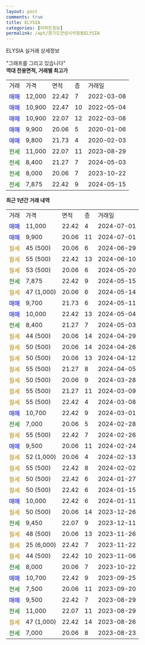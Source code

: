 ```yaml
---
layout: post
comments: true
title: ELYSIA
categories: [아파트정보]
permalink: /apt/경기도안성시석정동ELYSIA
---
```


ELYSIA 실거래 상세정보

<script type="text/javascript">
  google.charts.load('current', {'packages':['line', 'corechart']});
  google.charts.setOnLoadCallback(drawChart);

  function drawChart() {
    var data = new google.visualization.DataTable();
    data.addColumn('date', '거래일');
    data.addColumn('number', "매매");
    data.addColumn('number', "전세");
    data.addColumn('number', "전매");

    data.addRows([[new Date(Date.parse("2024-07-01")), 11000, null, null], [new Date(Date.parse("2024-07-01")), 9900, null, null], [new Date(Date.parse("2024-06-29")), null, null, null], [new Date(Date.parse("2024-06-10")), null, null, null], [new Date(Date.parse("2024-05-20")), null, null, null], [new Date(Date.parse("2024-05-15")), null, 7875, null], [new Date(Date.parse("2024-05-14")), null, null, null], [new Date(Date.parse("2024-05-11")), 9700, null, null], [new Date(Date.parse("2024-05-04")), 10000, null, null], [new Date(Date.parse("2024-05-03")), null, 8400, null], [new Date(Date.parse("2024-04-29")), null, null, null], [new Date(Date.parse("2024-04-26")), null, null, null], [new Date(Date.parse("2024-04-12")), null, null, null], [new Date(Date.parse("2024-04-05")), null, null, null], [new Date(Date.parse("2024-03-28")), null, null, null], [new Date(Date.parse("2024-03-09")), null, null, null], [new Date(Date.parse("2024-03-08")), null, null, null], [new Date(Date.parse("2024-03-01")), 10700, null, null], [new Date(Date.parse("2024-02-28")), null, 7000, null], [new Date(Date.parse("2024-02-26")), null, null, null], [new Date(Date.parse("2024-02-24")), 9500, null, null], [new Date(Date.parse("2024-02-13")), null, null, null], [new Date(Date.parse("2024-02-02")), null, null, null], [new Date(Date.parse("2024-01-27")), null, null, null], [new Date(Date.parse("2024-01-15")), null, null, null], [new Date(Date.parse("2024-01-11")), 10000, null, null], [new Date(Date.parse("2023-12-26")), null, null, null], [new Date(Date.parse("2023-12-11")), null, 9450, null], [new Date(Date.parse("2023-11-26")), null, null, null], [new Date(Date.parse("2023-11-22")), null, null, null], [new Date(Date.parse("2023-11-06")), null, null, null], [new Date(Date.parse("2023-10-22")), null, 8000, null], [new Date(Date.parse("2023-09-25")), 10700, null, null], [new Date(Date.parse("2023-09-20")), null, 7500, null], [new Date(Date.parse("2023-08-29")), 9500, null, null], [new Date(Date.parse("2023-08-29")), null, 11000, null], [new Date(Date.parse("2023-08-26")), null, null, null], [new Date(Date.parse("2023-08-23")), null, 7000, null]]);

    var options = {
      hAxis: {
        format: 'yyyy/MM/dd'
      },    
      lineWidth: 0,
      pointsVisible: true,    
      title: '최근 1년간 유형별 실거래가 분포',
      legend: { position: 'bottom' }
    };

    var formatter = new google.visualization.NumberFormat({pattern:'###,###'} );
    formatter.format(data, 1);
    formatter.format(data, 2);
    
    setTimeout(function() {
        var chart = new google.visualization.LineChart(document.getElementById('columnchart_material'));
        chart.draw(data, (options));
        document.getElementById('loading').style.display = 'none';
    }, 200);
  }
</script>


<div id="loading" style="z-index:20; display: block; margin-left: 0px">"그래프를 그리고 있습니다"</div>
<div id="columnchart_material" style="width: 95%; margin-left: 0px; display: block"></div>
<!-- contents start -->
<b>역대 전용면적, 거래별 최고가</b>
<table class="sortable">
    <tr>
      <td>거래</td>
      <td>가격</td>
      <td>면적</td>
      <td>층</td>
      <td>거래일</td>
    </tr>
        <tr>
          <td><a style="color: blue">매매</a></td>
          <td>12,000</td>
          <td>22.42</td>
          <td>7</td>
          <td>2022-03-08</td>
        </tr>            <tr>
          <td><a style="color: blue">매매</a></td>
          <td>10,900</td>
          <td>22.47</td>
          <td>10</td>
          <td>2022-05-04</td>
        </tr>            <tr>
          <td><a style="color: blue">매매</a></td>
          <td>10,900</td>
          <td>22.07</td>
          <td>12</td>
          <td>2022-03-08</td>
        </tr>            <tr>
          <td><a style="color: blue">매매</a></td>
          <td>9,900</td>
          <td>20.06</td>
          <td>5</td>
          <td>2020-01-06</td>
        </tr>            <tr>
          <td><a style="color: blue">매매</a></td>
          <td>9,800</td>
          <td>21.73</td>
          <td>4</td>
          <td>2020-02-03</td>
        </tr>        
        <tr>
              <td><a style="color: darkgreen">전세</a></td>
              <td>11,000</td>
              <td>22.07</td>
              <td>11</td>
              <td>2023-08-29</td>
            </tr>            <tr>
              <td><a style="color: darkgreen">전세</a></td>
              <td>8,400</td>
              <td>21.27</td>
              <td>7</td>
              <td>2024-05-03</td>
            </tr>            <tr>
              <td><a style="color: darkgreen">전세</a></td>
              <td>8,000</td>
              <td>20.06</td>
              <td>7</td>
              <td>2023-10-22</td>
            </tr>            <tr>
              <td><a style="color: darkgreen">전세</a></td>
              <td>7,875</td>
              <td>22.42</td>
              <td>9</td>
              <td>2024-05-15</td>
            </tr>        
    
</table>

<b>최근 1년간 거래 내역</b>

<table class="sortable">
    <tr>
      <td>거래</td>
      <td>가격</td>
      <td>면적</td>
      <td>층</td>
      <td>거래일</td>
    </tr>
    <tr>
      <td><a style="color: blue">매매</a></td>
      <td>11,000</td>
      <td>22.42</td>
      <td>4</td>
      <td>2024-07-01</td>
    </tr>          <tr>
      <td><a style="color: blue">매매</a></td>
      <td>9,900</td>
      <td>20.06</td>
      <td>11</td>
      <td>2024-07-01</td>
    </tr>          <tr>
      <td><a style="color: darkgoldenrod">월세</a></td>
      <td>45 (500)</td>
      <td>20.06</td>
      <td>6</td>
      <td>2024-06-29</td>
    </tr>          <tr>
      <td><a style="color: darkgoldenrod">월세</a></td>
      <td>55 (500)</td>
      <td>22.42</td>
      <td>13</td>
      <td>2024-06-10</td>
    </tr>          <tr>
      <td><a style="color: darkgoldenrod">월세</a></td>
      <td>53 (500)</td>
      <td>20.06</td>
      <td>6</td>
      <td>2024-05-20</td>
    </tr>          <tr>
      <td><a style="color: darkgreen">전세</a></td>
      <td>7,875</td>
      <td>22.42</td>
      <td>9</td>
      <td>2024-05-15</td>
    </tr>          <tr>
      <td><a style="color: darkgoldenrod">월세</a></td>
      <td>47 (1,000)</td>
      <td>20.06</td>
      <td>6</td>
      <td>2024-05-14</td>
    </tr>          <tr>
      <td><a style="color: blue">매매</a></td>
      <td>9,700</td>
      <td>21.73</td>
      <td>6</td>
      <td>2024-05-11</td>
    </tr>          <tr>
      <td><a style="color: blue">매매</a></td>
      <td>10,000</td>
      <td>22.42</td>
      <td>13</td>
      <td>2024-05-04</td>
    </tr>          <tr>
      <td><a style="color: darkgreen">전세</a></td>
      <td>8,400</td>
      <td>21.27</td>
      <td>7</td>
      <td>2024-05-03</td>
    </tr>          <tr>
      <td><a style="color: darkgoldenrod">월세</a></td>
      <td>44 (500)</td>
      <td>20.06</td>
      <td>14</td>
      <td>2024-04-29</td>
    </tr>          <tr>
      <td><a style="color: darkgoldenrod">월세</a></td>
      <td>50 (500)</td>
      <td>20.06</td>
      <td>14</td>
      <td>2024-04-26</td>
    </tr>          <tr>
      <td><a style="color: darkgoldenrod">월세</a></td>
      <td>50 (500)</td>
      <td>20.06</td>
      <td>13</td>
      <td>2024-04-12</td>
    </tr>          <tr>
      <td><a style="color: darkgoldenrod">월세</a></td>
      <td>55 (500)</td>
      <td>21.27</td>
      <td>8</td>
      <td>2024-04-05</td>
    </tr>          <tr>
      <td><a style="color: darkgoldenrod">월세</a></td>
      <td>50 (500)</td>
      <td>20.06</td>
      <td>9</td>
      <td>2024-03-28</td>
    </tr>          <tr>
      <td><a style="color: darkgoldenrod">월세</a></td>
      <td>55 (500)</td>
      <td>21.27</td>
      <td>11</td>
      <td>2024-03-09</td>
    </tr>          <tr>
      <td><a style="color: darkgoldenrod">월세</a></td>
      <td>55 (500)</td>
      <td>22.42</td>
      <td>4</td>
      <td>2024-03-08</td>
    </tr>          <tr>
      <td><a style="color: blue">매매</a></td>
      <td>10,700</td>
      <td>22.42</td>
      <td>9</td>
      <td>2024-03-01</td>
    </tr>          <tr>
      <td><a style="color: darkgreen">전세</a></td>
      <td>7,000</td>
      <td>20.06</td>
      <td>5</td>
      <td>2024-02-28</td>
    </tr>          <tr>
      <td><a style="color: darkgoldenrod">월세</a></td>
      <td>55 (500)</td>
      <td>22.42</td>
      <td>7</td>
      <td>2024-02-26</td>
    </tr>          <tr>
      <td><a style="color: blue">매매</a></td>
      <td>9,500</td>
      <td>20.06</td>
      <td>11</td>
      <td>2024-02-24</td>
    </tr>          <tr>
      <td><a style="color: darkgoldenrod">월세</a></td>
      <td>52 (1,000)</td>
      <td>20.06</td>
      <td>4</td>
      <td>2024-02-13</td>
    </tr>          <tr>
      <td><a style="color: darkgoldenrod">월세</a></td>
      <td>55 (500)</td>
      <td>22.42</td>
      <td>8</td>
      <td>2024-02-02</td>
    </tr>          <tr>
      <td><a style="color: darkgoldenrod">월세</a></td>
      <td>50 (500)</td>
      <td>22.42</td>
      <td>6</td>
      <td>2024-01-27</td>
    </tr>          <tr>
      <td><a style="color: darkgoldenrod">월세</a></td>
      <td>50 (500)</td>
      <td>22.42</td>
      <td>6</td>
      <td>2024-01-15</td>
    </tr>          <tr>
      <td><a style="color: blue">매매</a></td>
      <td>10,000</td>
      <td>22.42</td>
      <td>6</td>
      <td>2024-01-11</td>
    </tr>          <tr>
      <td><a style="color: darkgoldenrod">월세</a></td>
      <td>50 (500)</td>
      <td>20.06</td>
      <td>14</td>
      <td>2023-12-26</td>
    </tr>          <tr>
      <td><a style="color: darkgreen">전세</a></td>
      <td>9,450</td>
      <td>22.07</td>
      <td>9</td>
      <td>2023-12-11</td>
    </tr>          <tr>
      <td><a style="color: darkgoldenrod">월세</a></td>
      <td>48 (500)</td>
      <td>20.06</td>
      <td>13</td>
      <td>2023-11-26</td>
    </tr>          <tr>
      <td><a style="color: darkgoldenrod">월세</a></td>
      <td>25 (6,000)</td>
      <td>22.42</td>
      <td>7</td>
      <td>2023-11-22</td>
    </tr>          <tr>
      <td><a style="color: darkgoldenrod">월세</a></td>
      <td>44 (500)</td>
      <td>22.42</td>
      <td>10</td>
      <td>2023-11-06</td>
    </tr>          <tr>
      <td><a style="color: darkgreen">전세</a></td>
      <td>8,000</td>
      <td>20.06</td>
      <td>7</td>
      <td>2023-10-22</td>
    </tr>          <tr>
      <td><a style="color: blue">매매</a></td>
      <td>10,700</td>
      <td>22.42</td>
      <td>9</td>
      <td>2023-09-25</td>
    </tr>          <tr>
      <td><a style="color: darkgreen">전세</a></td>
      <td>7,500</td>
      <td>20.06</td>
      <td>11</td>
      <td>2023-09-20</td>
    </tr>          <tr>
      <td><a style="color: blue">매매</a></td>
      <td>9,500</td>
      <td>22.42</td>
      <td>7</td>
      <td>2023-08-29</td>
    </tr>          <tr>
      <td><a style="color: darkgreen">전세</a></td>
      <td>11,000</td>
      <td>22.07</td>
      <td>11</td>
      <td>2023-08-29</td>
    </tr>          <tr>
      <td><a style="color: darkgoldenrod">월세</a></td>
      <td>47 (1,000)</td>
      <td>22.42</td>
      <td>14</td>
      <td>2023-08-26</td>
    </tr>          <tr>
      <td><a style="color: darkgreen">전세</a></td>
      <td>7,000</td>
      <td>20.06</td>
      <td>8</td>
      <td>2023-08-23</td>
    </tr>      </table>
<!-- contents end -->    

